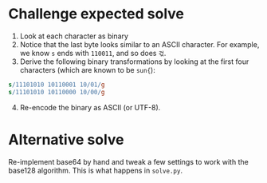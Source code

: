 # Challenge expected solve
1. Look at each character as binary
2. Notice that the last byte looks similar to an ASCII character. For example, we know `s` ends with `110011`, and so does `걳`.
3. Derive the following binary transformations by looking at the first four characters (which are known to be `sun{`):
```sed
s/11101010 10110001 10/01/g
s/11101010 10110000 10/00/g
```
4. Re-encode the binary as ASCII (or UTF-8).

# Alternative solve
Re-implement base64 by hand and tweak a few settings to work with the base128 algorithm. This is what happens in `solve.py`.
